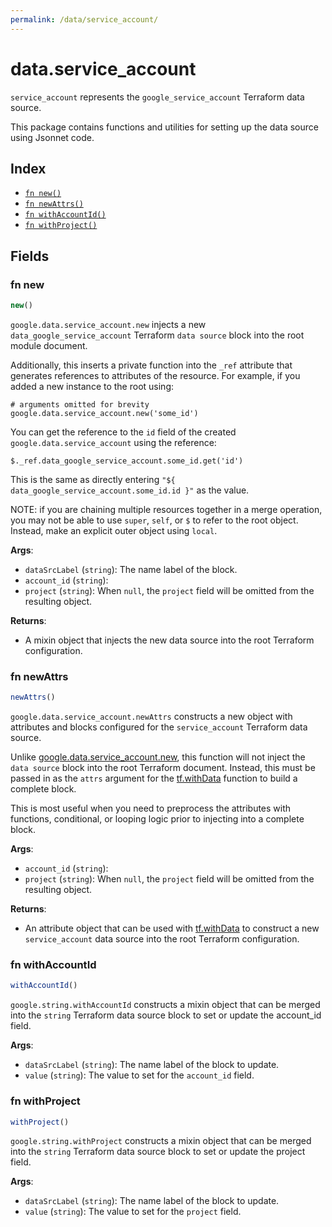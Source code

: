 ```yaml
---
permalink: /data/service_account/
---
```


# data.service_account

`service_account` represents the `google_service_account` Terraform data source.



This package contains functions and utilities for setting up the data source using Jsonnet code.


## Index

* [`fn new()`](#fn-new)
* [`fn newAttrs()`](#fn-newattrs)
* [`fn withAccountId()`](#fn-withaccountid)
* [`fn withProject()`](#fn-withproject)

## Fields

### fn new

```ts
new()
```


`google.data.service_account.new` injects a new `data_google_service_account` Terraform `data source`
block into the root module document.

Additionally, this inserts a private function into the `_ref` attribute that generates references to attributes of the
resource. For example, if you added a new instance to the root using:

    # arguments omitted for brevity
    google.data.service_account.new('some_id')

You can get the reference to the `id` field of the created `google.data.service_account` using the reference:

    $._ref.data_google_service_account.some_id.get('id')

This is the same as directly entering `"${ data_google_service_account.some_id.id }"` as the value.

NOTE: if you are chaining multiple resources together in a merge operation, you may not be able to use `super`, `self`,
or `$` to refer to the root object. Instead, make an explicit outer object using `local`.

**Args**:
  - `dataSrcLabel` (`string`): The name label of the block.
  - `account_id` (`string`): 
  - `project` (`string`):  When `null`, the `project` field will be omitted from the resulting object.

**Returns**:
- A mixin object that injects the new data source into the root Terraform configuration.


### fn newAttrs

```ts
newAttrs()
```


`google.data.service_account.newAttrs` constructs a new object with attributes and blocks configured for the `service_account`
Terraform data source.

Unlike [google.data.service_account.new](#fn-new), this function will not inject the `data source`
block into the root Terraform document. Instead, this must be passed in as the `attrs` argument for the
[tf.withData](https://github.com/tf-libsonnet/core/tree/main/docs#fn-withdata) function to build a complete block.

This is most useful when you need to preprocess the attributes with functions, conditional, or looping logic prior to
injecting into a complete block.

**Args**:
  - `account_id` (`string`): 
  - `project` (`string`):  When `null`, the `project` field will be omitted from the resulting object.

**Returns**:
  - An attribute object that can be used with [tf.withData](https://github.com/tf-libsonnet/core/tree/main/docs#fn-withdata) to construct a new `service_account` data source into the root Terraform configuration.


### fn withAccountId

```ts
withAccountId()
```

`google.string.withAccountId` constructs a mixin object that can be merged into the `string`
Terraform data source block to set or update the account_id field.



**Args**:
  - `dataSrcLabel` (`string`): The name label of the block to update.
  - `value` (`string`): The value to set for the `account_id` field.


### fn withProject

```ts
withProject()
```

`google.string.withProject` constructs a mixin object that can be merged into the `string`
Terraform data source block to set or update the project field.



**Args**:
  - `dataSrcLabel` (`string`): The name label of the block to update.
  - `value` (`string`): The value to set for the `project` field.
